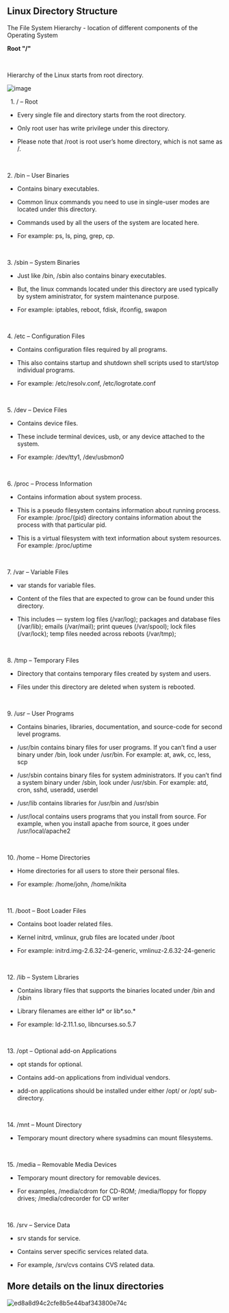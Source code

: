 ## Linux Directory Structure

The File System Hierarchy - location of different components of the Operating System

**Root "/"**

 

Hierarchy of the Linux starts from root directory.

 ![image](https://github.com/ashrafkgit/Linux/assets/134578702/57d5c4d6-05f8-495e-9758-000963cff684)



 
1\. / – Root

-   Every single file and directory starts from the root directory.

-   Only root user has write privilege under this directory.

-   Please note that /root is root user’s home directory, which is not same as /.

  

2\. /bin – User Binaries

-   Contains binary executables.

-   Common linux commands you need to use in single-user modes are located under this directory.

-   Commands used by all the users of the system are located here.

-   For example: ps, ls, ping, grep, cp.

  

3\. /sbin – System Binaries

-   Just like /bin, /sbin also contains binary executables.

-   But, the linux commands located under this directory are used typically by system aministrator, for system maintenance purpose.

-   For example: iptables, reboot, fdisk, ifconfig, swapon

  

4\. /etc – Configuration Files

-   Contains configuration files required by all programs.

-   This also contains startup and shutdown shell scripts used to start/stop individual programs.

-   For example: /etc/resolv.conf, /etc/logrotate.conf

  

5\. /dev – Device Files

-   Contains device files.

-   These include terminal devices, usb, or any device attached to the system.

-   For example: /dev/tty1, /dev/usbmon0

 

6\. /proc – Process Information

-   Contains information about system process.

-   This is a pseudo filesystem contains information about running process. For example: /proc/{pid} directory contains information about the process with that particular pid.

-   This is a virtual filesystem with text information about system resources. For example: /proc/uptime

 

7\. /var – Variable Files

-   var stands for variable files.

-   Content of the files that are expected to grow can be found under this directory.

-   This includes — system log files (/var/log); packages and database files (/var/lib); emails (/var/mail); print queues (/var/spool); lock files (/var/lock); temp files needed across reboots (/var/tmp);

 

8\. /tmp – Temporary Files

-   Directory that contains temporary files created by system and users.

-   Files under this directory are deleted when system is rebooted.

 

9\. /usr – User Programs

-   Contains binaries, libraries, documentation, and source-code for second level programs.

-   /usr/bin contains binary files for user programs. If you can’t find a user binary under /bin, look under /usr/bin. For example: at, awk, cc, less, scp

-   /usr/sbin contains binary files for system administrators. If you can’t find a system binary under /sbin, look under /usr/sbin. For example: atd, cron, sshd, useradd, userdel

-   /usr/lib contains libraries for /usr/bin and /usr/sbin

-   /usr/local contains users programs that you install from source. For example, when you install apache from source, it goes under /usr/local/apache2

 

10\. /home – Home Directories

-   Home directories for all users to store their personal files.

-   For example: /home/john, /home/nikita

 

11\. /boot – Boot Loader Files

-   Contains boot loader related files.

-   Kernel initrd, vmlinux, grub files are located under /boot

-   For example: initrd.img-2.6.32-24-generic, vmlinuz-2.6.32-24-generic

 

12\. /lib – System Libraries

-   Contains library files that supports the binaries located under /bin and /sbin

-   Library filenames are either ld\* or lib\*.so.\*

-   For example: ld-2.11.1.so, libncurses.so.5.7

 

13\. /opt – Optional add-on Applications

-   opt stands for optional.

-   Contains add-on applications from individual vendors.

-   add-on applications should be installed under either /opt/ or /opt/ sub-directory.

 

14\. /mnt – Mount Directory

-   Temporary mount directory where sysadmins can mount filesystems.

 

15\. /media – Removable Media Devices

-   Temporary mount directory for removable devices.

-   For examples, /media/cdrom for CD-ROM; /media/floppy for floppy drives; /media/cdrecorder for CD writer

 

16\. /srv – Service Data

-   srv stands for service.

-   Contains server specific services related data.

-   For example, /srv/cvs contains CVS related data.









## More details on the linux directories 





![ed8a8d94c2cfe8b5e44baf343800e74c](https://github.com/ashrafkgit/Linux/assets/134578702/4ef195d8-c3e9-4836-8bb6-b2267959689a)


 

 

 
